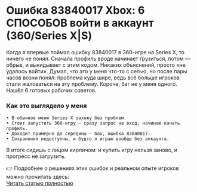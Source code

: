 # Ошибка 83840017 Xbox: 6 СПОСОБОВ войти в аккаунт (360/Series X|S)

Когда я впервые поймал ошибку 83840017 в 360-игре на Series X, то ничего не понял. Сначала профиль вроде начинает грузиться, потом — обрыв, и выкидывает с этим кодом. Никаких объяснений, просто «не удалось войти». Думал, что это у меня что-то с сетью, но после пары часов возни понял: проблема куда шире, ведь всё больше игроков стали жаловаться на эту проблему. Короче, баг не у меня одного. Нашёл 6 готовых рабочих советов.

### Как это выглядело у меня

    • В обычное меню Series X захожу без проблем.
    • Стоит запустить 360-игру — сразу запрос на вход, начинаю качать профиль.
    • Доходит примерно до середины — бах, ошибка 83840017.
    • Сохранения недоступны, и будто я играю вообще без аккаунта.

В итоге сидишь с лицом кирпичом: и купить игру нельзя заново, и прогресс не загрузить.

👉 Подробнее о решениях этих ошибок и реальном опыте игроков можно прочитать здесь:  
[Читать статью полностью](https://xyberbara.com/gaming/83840017-xbox-360/)
